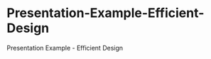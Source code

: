 Presentation-Example-Efficient-Design
=====================================

Presentation Example - Efficient Design
